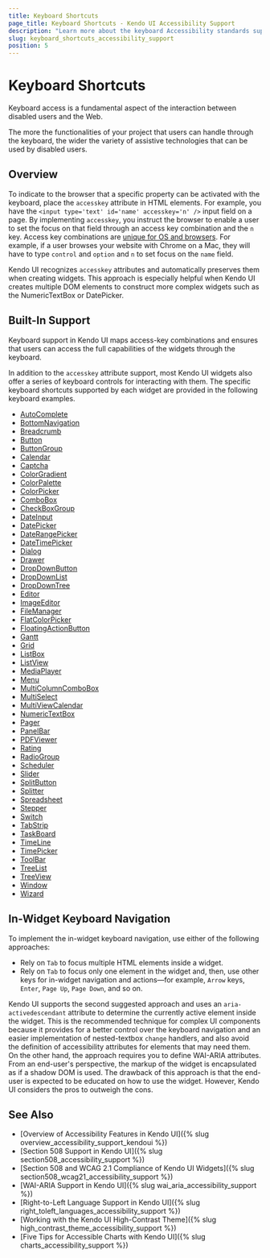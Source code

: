 ```yaml
---
title: Keyboard Shortcuts
page_title: Keyboard Shortcuts - Kendo UI Accessibility Support
description: "Learn more about the keyboard Accessibility standards supported by Kendo UI controls."
slug: keyboard_shortcuts_accessibility_support
position: 5
---
```


# Keyboard Shortcuts

Keyboard access is a fundamental aspect of the interaction between disabled users and the Web.

The more the functionalities of your project that users can handle through the keyboard, the wider the variety of assistive technologies that can be used by disabled users.

## Overview

To indicate to the browser that a specific property can be activated with the keyboard, place the `accesskey` attribute in HTML elements. For example, you have the `<input type='text' id='name' accesskey='n' />` input field on a page. By implementing `accesskey`, you instruct the browser to enable a user to set the focus on that field through an access key combination and the `n` key. Access key combinations are [unique for OS and browsers](https://en.wikipedia.org/wiki/Access_key). For example, if a user browses your website with Chrome on a Mac, they will have to type `control` and `option` and `n` to set focus on the `name` field.

Kendo UI recognizes `accesskey` attributes and automatically preserves them when creating widgets. This approach is especially helpful when Kendo UI creates multiple DOM elements to construct more complex widgets such as the NumericTextBox or DatePicker.

## Built-In Support

Keyboard support in Kendo UI maps access-key combinations and ensures that users can access the full capabilities of the widgets through the keyboard.

In addition to the `accesskey` attribute support, most Kendo UI widgets also offer a series of keyboard controls for interacting with them. The specific keyboard shortcuts supported by each widget are provided in the following keyboard examples.

- [AutoComplete](https://demos.telerik.com/kendo-ui/autocomplete/keyboard-navigation)
- [BottomNavigation](https://demos.telerik.com/kendo-ui/bottomnavigaiton/keyboard-navigation)
- [Breadcrumb](https://demos.telerik.com/kendo-ui/breadcrumb/keyboard-navigation)
- [Button](https://demos.telerik.com/kendo-ui/button/keyboard-navigation)
- [ButtonGroup](https://demos.telerik.com/kendo-ui/buttongroup/keyboard-navigation)
- [Calendar](https://demos.telerik.com/kendo-ui/calendar/keyboard-navigation)
- [Captcha](https://demos.telerik.com/kendo-ui/captcha/keyboard-navigation)
- [ColorGradient](https://demos.telerik.com/kendo-ui/colorgradient/keyboard-navigation)
- [ColorPalette](https://demos.telerik.com/kendo-ui/colorpalette/keyboard-navigation)
- [ColorPicker](https://demos.telerik.com/kendo-ui/colorpicker/keyboard-navigation)
- [ComboBox](https://demos.telerik.com/kendo-ui/combobox/keyboard-navigation)
- [CheckBoxGroup](https://demos.telerik.com/kendo-ui/checkboxgroup/keyboard-navigation)
- [DateInput](https://demos.telerik.com/kendo-ui/dateinput/keyboard-navigation)
- [DatePicker](https://demos.telerik.com/kendo-ui/datepicker/keyboard-navigation)
- [DateRangePicker](https://demos.telerik.com/kendo-ui/daterangepicker/keyboard-navigation)
- [DateTimePicker](https://demos.telerik.com/kendo-ui/datetimepicker/keyboard-navigation)
- [Dialog](https://demos.telerik.com/kendo-ui/dialog/keyboard-navigation)
- [Drawer](https://demos.telerik.com/kendo-ui/drawer/keyboard-navigation)
- [DropDownButton](https://demos.telerik.com/kendo-ui/dropdownbutton/keyboard-navigation)
- [DropDownList](https://demos.telerik.com/kendo-ui/dropdownlist/keyboard-navigation)
- [DropDownTree](https://demos.telerik.com/kendo-ui/dropdowntree/keyboard-navigation)
- [Editor](https://demos.telerik.com/kendo-ui/editor/keyboard-navigation)
- [ImageEditor](https://demos.telerik.com/kendo-ui/imageeditor/keyboard-navigation)
- [FileManager](https://demos.telerik.com/kendo-ui/filemanager/keyboard-navigation)
- [FlatColorPicker](https://demos.telerik.com/kendo-ui/flatcolorpicker/keyboard-navigation)
- [FloatingActionButton](https://demos.telerik.com/kendo-ui/floatingactionbutton/keyboard-navigation)
- [Gantt](https://demos.telerik.com/kendo-ui/gantt/keyboard-navigation)
- [Grid](https://demos.telerik.com/kendo-ui/grid/keyboard-navigation)
- [ListBox](https://demos.telerik.com/kendo-ui/listbox/keyboard-navigation)
- [ListView](https://demos.telerik.com/kendo-ui/listview/keyboard-navigation)
- [MediaPlayer](https://demos.telerik.com/kendo-ui/mediaplayer/keyboard-navigation)
- [Menu](https://demos.telerik.com/kendo-ui/menu/keyboard-navigation)
- [MultiColumnComboBox](https://demos.telerik.com/kendo-ui/multicolumncombobox/keyboard-navigation)
- [MultiSelect](https://demos.telerik.com/kendo-ui/multiselect/keyboard-navigation)
- [MultiViewCalendar](https://demos.telerik.com/kendo-ui/multiviewcalendar/keyboard-navigation)
- [NumericTextBox](https://demos.telerik.com/kendo-ui/numerictextbox/keyboard-navigation)
- [Pager](https://demos.telerik.com/kendo-ui/pager/keyboard-navigation)
- [PanelBar](https://demos.telerik.com/kendo-ui/panelbar/keyboard-navigation)
- [PDFViewer](https://demos.telerik.com/kendo-ui/pdfviewer/keyboard-navigation)
- [Rating](https://demos.telerik.com/kendo-ui/rating/keyboard-navigation)
- [RadioGroup](https://demos.telerik.com/kendo-ui/radiogroup/keyboard-navigation)
- [Scheduler](https://demos.telerik.com/kendo-ui/scheduler/selection)
- [Slider](https://demos.telerik.com/kendo-ui/slider/keyboard-navigation)
- [SplitButton](https://demos.telerik.com/kendo-ui/splitbutton/keyboard-navigation)
- [Splitter](https://demos.telerik.com/kendo-ui/splitter/keyboard-navigation)
- [Spreadsheet](https://demos.telerik.com/kendo-ui/spreadsheet/keyboard-navigation)
- [Stepper](https://demos.telerik.com/kendo-ui/stepper/keyboard-navigation)
- [Switch](https://demos.telerik.com/kendo-ui/switch/keyboard-navigation)
- [TabStrip](https://demos.telerik.com/kendo-ui/tabstrip/keyboard-navigation)
- [TaskBoard](https://demos.telerik.com/kendo-ui/taskboard/keyboard-navigation)
- [TimeLine](https://demos.telerik.com/kendo-ui/timeline/keyboard-navigation)
- [TimePicker](https://demos.telerik.com/kendo-ui/timepicker/keyboard-navigation)
- [ToolBar](https://demos.telerik.com/kendo-ui/toolbar/keyboard-navigation)
- [TreeList](https://demos.telerik.com/kendo-ui/treelist/keyboard-navigation)
- [TreeView](https://demos.telerik.com/kendo-ui/treeview/keyboard-navigation)
- [Window](https://demos.telerik.com/kendo-ui/window/keyboard-navigation)
- [Wizard](https://demos.telerik.com/kendo-ui/wizard/keyboard-navigation)

## In-Widget Keyboard Navigation

To implement the in-widget keyboard navigation, use either of the following approaches:

- Rely on `Tab` to focus multiple HTML elements inside a widget.
- Rely on `Tab` to focus only one element in the widget and, then, use other keys for in-widget navigation and actions&mdash;for example, `Arrow` keys, `Enter`, `Page Up`, `Page Down`, and so on.

Kendo UI supports the second suggested approach and uses an `aria-activedescendant` attribute to determine the currently active element inside the widget. This is the recommended technique for complex UI components because it provides for a better control over the keyboard navigation and an easier implementation of nested-textbox `change` handlers, and also avoid the definition of accessibility attributes for elements that may need them. On the other hand, the approach requires you to define WAI-ARIA attributes. From an end-user's perspective, the markup of the widget is encapsulated as if a shadow DOM is used. The drawback of this approach is that the end-user is expected to be educated on how to use the widget. However, Kendo UI considers the pros to outweigh the cons.

## See Also

* [Overview of Accessibility Features in Kendo UI]({% slug overview_accessibility_support_kendoui %})
* [Section 508 Support in Kendo UI]({% slug section508_accessibility_support %})
* [Section 508 and WCAG 2.1 Compliance of Kendo UI Widgets]({% slug section508_wcag21_accessibility_support %})
* [WAI-ARIA Support in Kendo UI]({% slug wai_aria_accessibility_support %})
* [Right-to-Left Language Support in Kendo UI]({% slug right_toleft_languages_accessibility_support %})
* [Working with the Kendo UI High-Contrast Theme]({% slug high_contrast_theme_accessibility_support %})
* [Five Tips for Accessible Charts with Kendo UI]({% slug charts_accessibility_support %})
